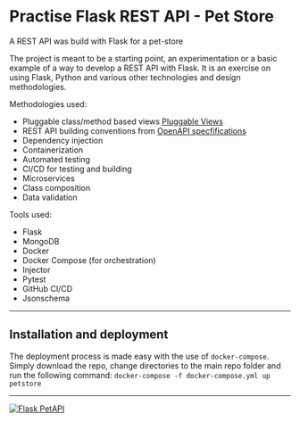 # Practise Flask REST API - Pet Store
A REST API was build with Flask for a pet-store

The project is meant to be a starting point, an experimentation or a basic example of a way to develop a REST API with Flask. 
It is an exercise on using Flask, Python and various other technologies and design methodologies.

Methodologies used:
  - Pluggable class/method based views [Pluggable Views](https://flask.palletsprojects.com/en/2.0.x/views/)
  - REST API building conventions from  [OpenAPI specfifications](https://swagger.io/specification/)
  - Dependency injection
  - Containerization
  - Automated testing
  - CI/CD for testing and building
  - Microservices
  - Class composition
  - Data validation


Tools used:
  - Flask
  - MongoDB
  - Docker
  - Docker Compose (for orchestration)
  - Injector
  - Pytest
  - GitHub CI/CD
  - Jsonschema

---

## Installation and deployment
The deployment process is made easy with the use of `docker-compose`. Simply download the repo, change directories to the main repo folder and run the following command:
`docker-compose -f docker-compose.yml up petstore
`

---
[![Flask PetAPI](https://github.com/kziovas/practise-flask-rest-api-pet-store/actions/workflows/python-app.yml/badge.svg?branch=main)](https://github.com/kziovas/practise-flask-rest-api-pet-store/actions/workflows/python-app.yml)
